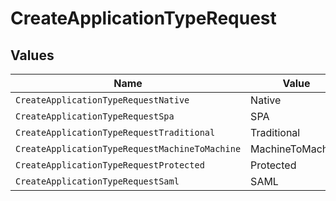 # CreateApplicationTypeRequest


## Values

| Name                                           | Value                                          |
| ---------------------------------------------- | ---------------------------------------------- |
| `CreateApplicationTypeRequestNative`           | Native                                         |
| `CreateApplicationTypeRequestSpa`              | SPA                                            |
| `CreateApplicationTypeRequestTraditional`      | Traditional                                    |
| `CreateApplicationTypeRequestMachineToMachine` | MachineToMachine                               |
| `CreateApplicationTypeRequestProtected`        | Protected                                      |
| `CreateApplicationTypeRequestSaml`             | SAML                                           |
